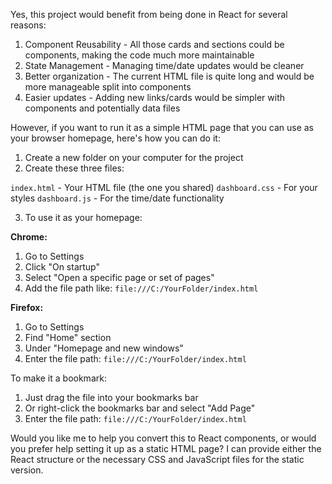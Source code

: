 Yes, this project would benefit from being done in React for several reasons:

1. Component Reusability - All those cards and sections could be components, making the code much more maintainable
2. State Management - Managing time/date updates would be cleaner
3. Better organization - The current HTML file is quite long and would be more manageable split into components
4. Easier updates - Adding new links/cards would be simpler with components and potentially data files

However, if you want to run it as a simple HTML page that you can use as your browser homepage, here's how you can do it:

1. Create a new folder on your computer for the project
2. Create these three files:

`index.html` - Your HTML file (the one you shared)
`dashboard.css` - For your styles
`dashboard.js` - For the time/date functionality

3. To use it as your homepage:

**Chrome:**
1. Go to Settings
2. Click "On startup"
3. Select "Open a specific page or set of pages"
4. Add the file path like: `file:///C:/YourFolder/index.html`

**Firefox:**
1. Go to Settings
2. Find "Home" section
3. Under "Homepage and new windows"
4. Enter the file path: `file:///C:/YourFolder/index.html`

To make it a bookmark:
1. Just drag the file into your bookmarks bar
2. Or right-click the bookmarks bar and select "Add Page"
3. Enter the file path: `file:///C:/YourFolder/index.html`

Would you like me to help you convert this to React components, or would you prefer help setting it up as a static HTML page? I can provide either the React structure or the necessary CSS and JavaScript files for the static version.